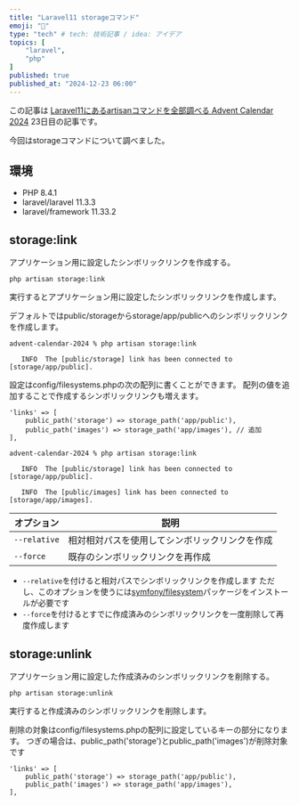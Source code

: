 ```yaml
---
title: "Laravel11 storageコマンド"
emoji: "🥔"
type: "tech" # tech: 技術記事 / idea: アイデア
topics: [
    "laravel",
    "php"
]
published: true
published_at: "2024-12-23 06:00"
---
```


この記事は [Laravel11にあるartisanコマンドを全部調べる Advent Calendar 2024](https://adventar.org/calendars/10674) 23日目の記事です。

今回はstorageコマンドについて調べました。

## 環境

- PHP 8.4.1
- laravel/laravel 11.3.3
- laravel/framework 11.33.2

## storage:link

アプリケーション用に設定したシンボリックリンクを作成する。

```
php artisan storage:link
```

実行するとアプリケーション用に設定したシンボリックリンクを作成します。

デフォルトではpublic/storageからstorage/app/publicへのシンボリックリンクを作成します。

```
advent-calendar-2024 % php artisan storage:link

   INFO  The [public/storage] link has been connected to [storage/app/public].
```

設定はconfig/filesystems.phpの次の配列に書くことができます。
配列の値を追加することで作成するシンボリックリンクも増えます。

```php:config/filesystems.php
'links' => [
    public_path('storage') => storage_path('app/public'),
    public_path('images') => storage_path('app/images'), // 追加
],
```

```
advent-calendar-2024 % php artisan storage:link

   INFO  The [public/storage] link has been connected to [storage/app/public].

   INFO  The [public/images] link has been connected to [storage/app/images].
```

| オプション | 説明 |
| --- | --- |
| `--relative` | 相対相対パスを使用してシンボリックリンクを作成 |
| `--force` | 既存のシンボリックリンクを再作成 |

- `--relative`を付けると相対パスでシンボリックリンクを作成します
ただし、このオプションを使うには[symfony/filesystem](https://github.com/symfony/filesystem)パッケージをインストールが必要です
- `--force`を付けるとすでに作成済みのシンボリックリンクを一度削除して再度作成します

## storage:unlink

アプリケーション用に設定した作成済みのシンボリックリンクを削除する。

```
php artisan storage:unlink
```

実行すると作成済みのシンボリックリンクを削除します。

削除の対象はconfig/filesystems.phpの配列に設定しているキーの部分になります。
つぎの場合は、public_path('storage')とpublic_path('images')が削除対象です

```php:config/filesystems.php
'links' => [
    public_path('storage') => storage_path('app/public'),
    public_path('images') => storage_path('app/images'),
],
```

